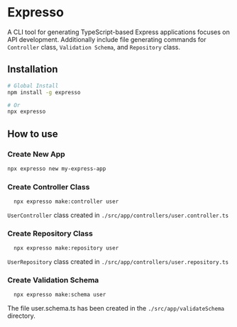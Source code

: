 # Expresso

A CLI tool for generating TypeScript-based Express applications focuses on API development. Additionally include file generating commands for `Controller` class, `Validation Schema`, and `Repository` class.

## Installation

```bash
# Global Install
npm install -g expresso

# Or
npx expresso
```

## How to use

### Create New App

```bash
npx expresso new my-express-app
```

### Create Controller Class

```bash
  npx expresso make:controller user
```

`UserController` class created in `./src/app/controllers/user.controller.ts`

### Create Repository Class

```bash
  npx expresso make:repository user
```

`UserRepository` class created in `./src/app/controllers/user.repository.ts`

### Create Validation Schema

```bash
  npx expresso make:schema user
```

The file user.schema.ts has been created in the `./src/app/validateSchema` directory.
